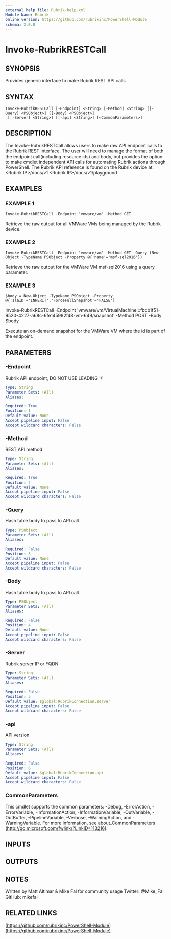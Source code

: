 ```yaml
---
external help file: Rubrik-help.xml
Module Name: Rubrik
online version: https://github.com/rubrikinc/PowerShell-Module
schema: 2.0.0
---
```


# Invoke-RubrikRESTCall

## SYNOPSIS
Provides generic interface to make Rubrik REST API calls

## SYNTAX

```
Invoke-RubrikRESTCall [-Endpoint] <String> [-Method] <String> [[-Query] <PSObject>] [[-Body] <PSObject>]
 [[-Server] <String>] [[-api] <String>] [<CommonParameters>]
```

## DESCRIPTION
The Invoke-RubrikRESTCall allows users to make raw API endpoint calls to the Rubrik REST interface.
The user
will need to manage the format of both the endpoint call(including resource ids) and body, but provides the
option to make cmdlet independent API calls for automating Rubrik actions through PowerShell.
The Rubrik API
reference is found on the Rubrik device at:
  \<Rubrik IP\>/docs/v1
  \<Rubrik IP\>/docs/v1/playground

## EXAMPLES

### EXAMPLE 1
```
Invoke-RubrikRESTCall -Endpoint 'vmware/vm' -Method GET
```

Retrieve the raw output for all VMWare VMs being managed by the Rubrik device.

### EXAMPLE 2
```
Invoke-RubrikRESTCall -Endpoint 'vmware/vm' -Method GET -Query (New-Object -TypeName PSObject -Property @{'name'='msf-sql2016'})
```

Retrieve the raw output for the VMWare VM msf-sql2016 using a query parameter.

### EXAMPLE 3
```
$body = New-Object -TypeName PSObject -Property @{'slaID'='INHERIT';'ForceFullSnapshot'='FALSE'}
```

Invoke-RubrikRESTCall -Endpoint 'vmware/vm/VirtualMachine:::fbcb1f51-9520-4227-a68c-6fe145982f48-vm-649/snapshot' -Method POST -Body $body

Execute an on-demand snapshot for the VMWare VM where the id is part of the endpoint.

## PARAMETERS

### -Endpoint
Rubrik API endpoint, DO NOT USE LEADING '/'

```yaml
Type: String
Parameter Sets: (All)
Aliases:

Required: True
Position: 1
Default value: None
Accept pipeline input: False
Accept wildcard characters: False
```

### -Method
REST API method

```yaml
Type: String
Parameter Sets: (All)
Aliases:

Required: True
Position: 2
Default value: None
Accept pipeline input: False
Accept wildcard characters: False
```

### -Query
Hash table body to pass to API call

```yaml
Type: PSObject
Parameter Sets: (All)
Aliases:

Required: False
Position: 3
Default value: None
Accept pipeline input: False
Accept wildcard characters: False
```

### -Body
Hash table body to pass to API call

```yaml
Type: PSObject
Parameter Sets: (All)
Aliases:

Required: False
Position: 4
Default value: None
Accept pipeline input: False
Accept wildcard characters: False
```

### -Server
Rubrik server IP or FQDN

```yaml
Type: String
Parameter Sets: (All)
Aliases:

Required: False
Position: 5
Default value: $global:RubrikConnection.server
Accept pipeline input: False
Accept wildcard characters: False
```

### -api
API version

```yaml
Type: String
Parameter Sets: (All)
Aliases:

Required: False
Position: 6
Default value: $global:RubrikConnection.api
Accept pipeline input: False
Accept wildcard characters: False
```

### CommonParameters
This cmdlet supports the common parameters: -Debug, -ErrorAction, -ErrorVariable, -InformationAction, -InformationVariable, -OutVariable, -OutBuffer, -PipelineVariable, -Verbose, -WarningAction, and -WarningVariable.
For more information, see about_CommonParameters (http://go.microsoft.com/fwlink/?LinkID=113216).

## INPUTS

## OUTPUTS

## NOTES
Written by Matt Altimar & Mike Fal for community usage
Twitter: @Mike_Fal
GitHub: mikefal

## RELATED LINKS

[https://github.com/rubrikinc/PowerShell-Module](https://github.com/rubrikinc/PowerShell-Module)

